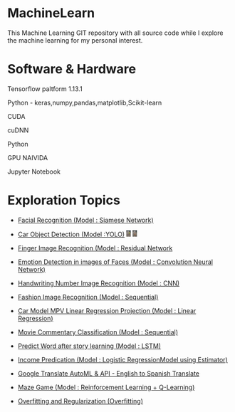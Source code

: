# MachineLearn

This Machine Learning GIT repository with all source code while I explore the machine learning for my personal interest.

Software & Hardware
===================
Tensorflow paltform 1.13.1

Python - keras,numpy,pandas,matplotlib,Scikit-learn

CUDA

cuDNN

Python 

GPU NAIVIDA

Jupyter Notebook

Exploration Topics
==================
* <a href="https://github.com/littlefish123/MachineLearn/blob/master/deep%20learning/convolution%20neural%20network/week4/face%20recognition/Face_Recognition_v3a.ipynb">Facial Recognition (Model : Siamese Network)</a>   
* <a href="https://github.com/littlefish123/MachineLearn/blob/master/deep%20learning/convolution%20neural%20network/week3/Autonomous_driving_application_Car_detection_v3a.ipynb">Car Object Detection (Model :YOLO)</a>
  <img src="https://github.com/littlefish123/MachineLearn/blob/master/deep%20learning/logo/card1.JPG" alt="Car Detection Output" style="width:10px;height:15px;">
  <img src="https://github.com/littlefish123/MachineLearn/blob/master/deep%20learning/logo/card2.JPG" alt="Car Detection Output" style="width:10px;height:15px;"> 
  
  
* <a href="https://github.com/littlefish123/MachineLearn/blob/master/deep%20learning/convolution%20neural%20network/week2/Convolution_model_Application_v1a.ipynb">Finger Image Recognition (Model : Residual Network</a>
* <a href="https://github.com/littlefish123/MachineLearn/blob/master/deep%20learning/convolution%20neural%20network/week2/Keras_Tutorial_v2a%20(smile%20recognition).ipynb">Emotion Detection in images of Faces (Model : Convolution Neural Network)</a>
* <a href="https://github.com/littlefish123/MachineLearn/tree/master/CNNHandWrite">Handwriting Number Image Recognition (Model : CNN)</a>
* <a href="https://github.com/littlefish123/MachineLearn/tree/master/ImageRecogition">Fashion Image Recognition (Model : Sequential)</a>
* <a href="https://github.com/littlefish123/MachineLearn/tree/master/Regression">Car Model MPV Linear Regression Projection (Model : Linear Regression)</a>
* <a href="https://github.com/littlefish123/MachineLearn/tree/master/MovieCommentClassification">Movie Commentary Classification (Model : Sequential)</a>
* <a href="https://github.com/littlefish123/MachineLearn/tree/master/LSTMPredictWord">Predict Word after story learning (Model : LSTM)</a>
* <a href="https://github.com/littlefish123/MachineLearn/tree/master/LinearEstimator">Income Predication (Model : Logistic RegressionModel using Estimator)</a>
* <a href="https://github.com/littlefish123/MachineLearn/tree/master/GoogeTranslate">Google Translate AutoML & API - English to Spanish Translate</a>
* <a href="https://github.com/littlefish123/MachineLearn/tree/master/ReinforceMaze">Maze Game (Model : Reinforcement Learning + Q-Learning)</a>
* <a href="https://github.com/littlefish123/MachineLearn/tree/master/Overfitting">Overfitting and Regularization (Overfitting)</a>